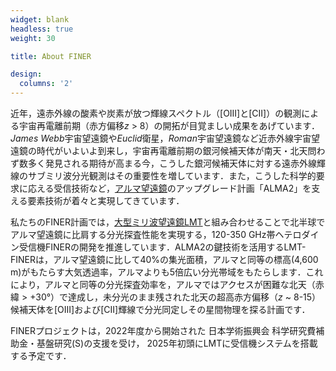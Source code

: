 ```yaml
---
widget: blank
headless: true
weight: 30

title: About FINER

design:
  columns: '2'
---
```



近年，遠赤外線の酸素や炭素が放つ輝線スペクトル（[OIII]と[CII]）の観測による宇宙再電離前期（赤方偏移*z* > 8）の開拓が目覚ましい成果をあげています．*James Webb*宇宙望遠鏡や*Euclid*衛星，*Roman*宇宙望遠鏡など近赤外線宇宙望遠鏡の時代がいよいよ到来し，宇宙再電離前期の銀河候補天体が南天・北天問わず数多く発見される期待が高まる今，こうした銀河候補天体に対する遠赤外線輝線のサブミリ波分光観測はその重要性を増しています．また，こうした科学的要求に応える受信技術など，[アルマ望遠鏡](http://www.almaobservatory.org/)のアップグレード計画「ALMA2」を支える要素技術が着々と実現してきています．

私たちのFINER計画では，[大型ミリ波望遠鏡LMT](http://lmtgtm.org/)と組み合わせることで北半球でアルマ望遠鏡に比肩する分光探査性能を実現する，120-350 GHz帯ヘテロダイン受信機FINERの開発を推進しています．ALMA2の鍵技術を活用するLMT-FINERは，アルマ望遠鏡に比して40%の集光面積，アルマと同等の標高(4,600 m)がもたらす大気透過率，アルマよりも5倍広い分光帯域をもたらします．これにより，アルマと同等の分光探査効率を，アルマではアクセスが困難な北天（赤緯 > +30°）で達成し，未分光のまま残された北天の超高赤方偏移（*z* ~ 8-15）候補天体を[OIII]および[CII]輝線で分光同定しその星間物理を探る計画です．

FINERプロジェクトは，2022年度から開始された
日本学術振興会 科学研究費補助金・基盤研究(S)の支援を受け，
2025年初頭にLMTに受信機システムを搭載する予定です．
